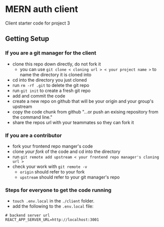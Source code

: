 # MERN auth client

Client starter code for project 3

## Getting Setup

### If you are a git manager for the client

* clone this repo down directly, do not fork it
	* you can use `git clone < cloning url > < your project name >` to name the directory it is cloned into
* cd into the directory you just cloned
* run `rm -rf .git` to delete the git repo
* run `git init` to create a fresh git repo
* add and commit the code
* create a new repo on github that will be your origin and your group's upstream
* copy the code chunk from github "...or push an exising repository from the command line." 
* share the repos url with your teammates so they can fork it 

### If you are a contributor

* fork your frontend repo manger's code
* clone _your fork_ of the code and cd into the directory
* run `git remote add upstream < your frontend repo manager's cloning url >`
* check your work with `git remote -v`
	* `origin` should refer to your fork 
	* `upstream` should refer to your git manager's repo

### Steps for everyone to get the code running

* `touch .env.local` in the `./client` folder.
* add the following to the `.env.local` file:
```
# backend server url
REACT_APP_SERVER_URL=http://localhost:3001
```
